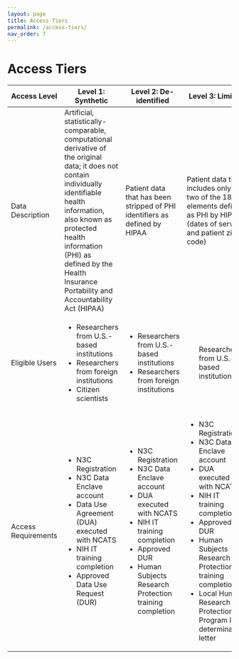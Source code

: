```yaml
---
layout: page
title: Access Tiers
permalink: /access-tiers/
nav_order: 7
---
```


# Access Tiers

<style type="text/css">
.title-col{width:16%}
.info-col{width:28%}
</style>
<table>
  <thead>
    <tr>
      <th class="title-col">Access Level</th>
      <th class="info-col">Level 1: Synthetic</th>
      <th class="info-col">Level 2: De-identified</th>
      <th class="info-col">Level 3: Limited </th>
    </tr>
  </thead>
  <tbody>
    <tr>
      <td>Data Description</td>
      <td>Artificial, statistically-comparable, computational derivative of the original data; it does not contain individually identifiable health information, also known as protected health information (PHI) as defined by the Health Insurance Portability and Accountability Act (HIPAA)</td>
      <td>Patient data that has been stripped of PHI identifiers as defined by HIPAA</td>
      <td>Patient data that includes only two of the 18 elements defined as PHI by HIPAA (dates of service and patient zip code)</td>
    </tr>
    <tr>
      <td>Eligible Users</td>
      <td>
        <ul>
          <li>Researchers from U.S.-based institutions</li>
          <li>Researchers from foreign institutions</li>
          <li>Citizen scientists</li>
        </ul>
      </td>
      <td>
        <ul>
          <li>Researchers from U.S.-based institutions</li>
          <li>Researchers from foreign institutions</li>
        </ul>
      </td>
      <td>
        <ul>
          </li>Researchers from U.S.-based institutions</li>
        </ul>
      </td>
    </tr>
    <tr>
      <td>Access Requirements</td>
      <td>
        <ul>
          <li>N3C Registration</li>
          <li>N3C Data Enclave account</li>
          <li>Data Use Agreement (DUA) executed with NCATS</li>
          <li>NIH IT training completion</li>
          <li>Approved Data Use Request (DUR)</li>
        </ul>
      </td>
      <td>
        <ul>
          <li>N3C Registration</li>
          <li>N3C Data Enclave account</li>
          <li>DUA executed with NCATS</li>
          <li>NIH IT training completion</li>
          <li>Approved DUR</li>
          <li>Human Subjects Research Protection training completion</li>
        </ul>
      </td>
      <td>
        <ul>
          <li>N3C Registration</li>
          <li>N3C Data Enclave account</li>
          <li>DUA executed with NCATS</li>
          <li>NIH IT training completion</li>
          <li>Approved DUR</li>
          <li>Human Subjects Research Protection training completion</li>
          <li>Local Human Research Protection Program IRB determination letter</li>
        </ul>
      </td>
    </tr>
  </tbody>
</table>
